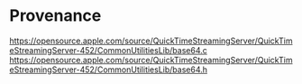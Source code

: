 # Provenance

https://opensource.apple.com/source/QuickTimeStreamingServer/QuickTimeStreamingServer-452/CommonUtilitiesLib/base64.c
https://opensource.apple.com/source/QuickTimeStreamingServer/QuickTimeStreamingServer-452/CommonUtilitiesLib/base64.h

